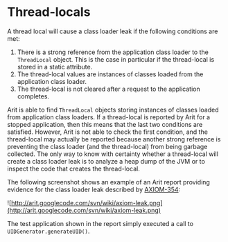 # Thread-locals #

A thread local will cause a class loader leak if the following conditions are met:
  1. There is a strong reference from the application class loader to the `ThreadLocal` object. This is the case in particular if the thread-local is stored in a static attribute.
  1. The thread-local values are instances of classes loaded from the application class loader.
  1. The thread-local is not cleared after a request to the application completes.

Arit is able to find `ThreadLocal` objects storing instances of classes loaded from application class loaders. If a thread-local is reported by Arit for a stopped application, then this means that the last two conditions are satisfied. However, Arit is not able to check the first condition, and the thread-local may actually be reported because another strong reference is preventing the class loader (and the thread-local) from being garbage collected. The only way to know with certainty whether a thread-local will create a class loader leak is to analyze a heap dump of the JVM or to inspect the code that creates the thread-local.

The following screenshot shows an example of an Arit report providing evidence for the class loader leak described by [AXIOM-354](https://issues.apache.org/jira/browse/AXIOM-354):

![http://arit.googlecode.com/svn/wiki/axiom-leak.png](http://arit.googlecode.com/svn/wiki/axiom-leak.png)

The test application shown in the report simply executed a call to `UIDGenerator.generateUID()`.